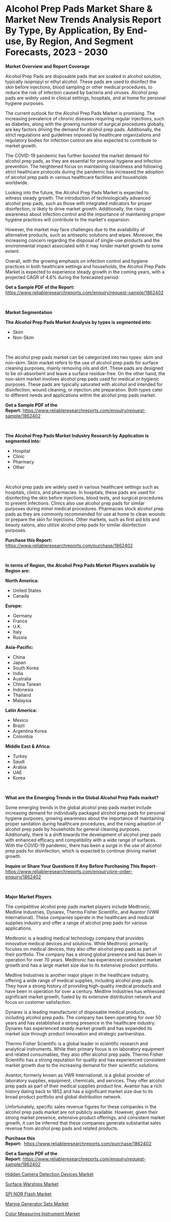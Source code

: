 <p><h1>Alcohol Prep Pads Market Share & Market New Trends Analysis Report By Type, By Application, By End-use, By Region, And Segment Forecasts, 2023 - 2030</h1></p><p><strong>Market Overview and Report Coverage</strong></p>
<p><p>Alcohol Prep Pads are disposable pads that are soaked in alcohol solution, typically isopropyl or ethyl alcohol. These pads are used to disinfect the skin before injections, blood sampling or other medical procedures, to reduce the risk of infection caused by bacteria and viruses. Alcohol prep pads are widely used in clinical settings, hospitals, and at home for personal hygiene purposes.</p><p>The current outlook for the Alcohol Prep Pads Market is promising. The increasing prevalence of chronic diseases requiring regular injections, such as diabetes, along with the growing number of surgical procedures globally, are key factors driving the demand for alcohol prep pads. Additionally, the strict regulations and guidelines imposed by healthcare organizations and regulatory bodies for infection control are also expected to contribute to market growth.</p><p>The COVID-19 pandemic has further boosted the market demand for alcohol prep pads, as they are essential for personal hygiene and infection prevention. The heightened focus on maintaining cleanliness and following strict healthcare protocols during the pandemic has increased the adoption of alcohol prep pads in various healthcare facilities and households worldwide.</p><p>Looking into the future, the Alcohol Prep Pads Market is expected to witness steady growth. The introduction of technologically advanced alcohol prep pads, such as those with integrated indicators for proper disinfection, is likely to drive market growth. Additionally, the rising awareness about infection control and the importance of maintaining proper hygiene practices will contribute to the market's expansion.</p><p>However, the market may face challenges due to the availability of alternative products, such as antiseptic solutions and wipes. Moreover, the increasing concern regarding the disposal of single-use products and the environmental impact associated with it may hinder market growth to some extent.</p><p>Overall, with the growing emphasis on infection control and hygiene practices in both healthcare settings and households, the Alcohol Prep Pads Market is expected to experience steady growth in the coming years, with a projected CAGR of 4.6% during the forecasted period.</p></p>
<p><strong>Get a Sample PDF of the Report:</strong> <a href="https://www.reliableresearchreports.com/enquiry/request-sample/1862402">https://www.reliableresearchreports.com/enquiry/request-sample/1862402</a></p>
<p>&nbsp;</p>
<p><strong>Market Segmentation</strong></p>
<p><strong>The Alcohol Prep Pads Market Analysis by types is segmented into:</strong></p>
<p><ul><li>Skim</li><li>Non-Skim</li></ul></p>
<p>&nbsp;</p>
<p><p>The alcohol prep pads market can be categorized into two types: skim and non-skim. Skim market refers to the use of alcohol prep pads for surface cleaning purposes, mainly removing oils and dirt. These pads are designed to be oil-absorbent and leave a surface residue-free. On the other hand, the non-skim market involves alcohol prep pads used for medical or hygienic purposes. These pads are typically saturated with alcohol and intended for disinfection, wound cleaning, or injection site preparation. Both types cater to different needs and applications within the alcohol prep pads market.</p></p>
<p><strong>Get a Sample PDF of the Report:</strong>&nbsp;<a href="https://www.reliableresearchreports.com/enquiry/request-sample/1862402">https://www.reliableresearchreports.com/enquiry/request-sample/1862402</a></p>
<p>&nbsp;</p>
<p><strong>The Alcohol Prep Pads Market Industry Research by Application is segmented into:</strong></p>
<p><ul><li>Hospital</li><li>Clinic</li><li>Pharmacy</li><li>Other</li></ul></p>
<p>&nbsp;</p>
<p><p>Alcohol prep pads are widely used in various healthcare settings such as hospitals, clinics, and pharmacies. In hospitals, these pads are used for disinfecting the skin before injections, blood tests, and surgical procedures to prevent infections. Clinics also use alcohol prep pads for similar purposes during minor medical procedures. Pharmacies stock alcohol prep pads as they are commonly recommended for use at home to clean wounds or prepare the skin for injections. Other markets, such as first aid kits and beauty salons, also utilize alcohol prep pads for similar disinfection purposes.</p></p>
<p><strong>Purchase this Report:</strong>&nbsp; <a href="https://www.reliableresearchreports.com/purchase/1862402">https://www.reliableresearchreports.com/purchase/1862402</a></p>
<p>&nbsp;</p>
<p><strong>In terms of Region, the Alcohol Prep Pads Market Players available by Region are:</strong></p>
<p>
    <p> <strong> North America: </strong>
        <ul>
            <li>United States</li>
            <li>Canada</li>
        </ul>
        </p> 
    <p> <strong> Europe: </strong>
        <ul>
            <li>Germany</li>
            <li>France</li>
            <li>U.K.</li>
            <li>Italy</li>
            <li>Russia</li>
        </ul>
        </p> 
    <p> <strong> Asia-Pacific: </strong>
        <ul>
            <li>China</li>
            <li>Japan</li>
            <li>South Korea</li>
            <li>India</li>
            <li>Australia</li>
            <li>China Taiwan</li>
            <li>Indonesia</li>
            <li>Thailand</li>
            <li>Malaysia</li>
        </ul>
        </p> 
    <p> <strong> Latin America: </strong>
        <ul>
            <li>Mexico</li>
            <li>Brazil</li>
            <li>Argentina Korea</li>
            <li>Colombia</li>
        </ul>
        </p> 
    <p> <strong> Middle East & Africa: </strong>
        <ul>
            <li>Turkey</li>
            <li>Saudi</li>
            <li>Arabia</li>
            <li>UAE</li>
            <li>Korea</li>
        </ul>
    </p>
    </p>
<p>&nbsp;</p>
<p><strong>What are the Emerging Trends in the Global Alcohol Prep Pads market?</strong></p>
<p><p>Some emerging trends in the global alcohol prep pads market include increasing demand for individually packaged alcohol prep pads for personal hygiene purposes, growing awareness about the importance of maintaining proper sanitation during healthcare procedures, and the rising adoption of alcohol prep pads by households for general cleaning purposes. Additionally, there is a shift towards the development of alcohol prep pads with enhanced efficacy and compatibility with a wide range of surfaces. With the COVID-19 pandemic, there has been a surge in the use of alcohol prep pads for disinfection, which is expected to continue driving market growth.</p></p>
<p><strong>Inquire or Share Your Questions If Any Before Purchasing This Report</strong>- <a href="https://www.reliableresearchreports.com/enquiry/pre-order-enquiry/1862402">https://www.reliableresearchreports.com/enquiry/pre-order-enquiry/1862402</a></p>
<p>&nbsp;</p>
<p><strong>Major Market Players</strong></p>
<p><p>The competitive alcohol prep pads market players include Medtronic, Medline Industries, Dynarex, Thermo Fisher Scientific, and Avantor (VWR International). These companies operate in the healthcare and medical supplies industry and offer a range of alcohol prep pads for various applications.</p><p>Medtronic is a leading medical technology company that provides innovative medical devices and solutions. While Medtronic primarily focuses on medical devices, they also offer alcohol prep pads as part of their portfolio. The company has a strong global presence and has been in operation for over 70 years. Medtronic has experienced consistent market growth and has a large market size due to its extensive product portfolio.</p><p>Medline Industries is another major player in the healthcare industry, offering a wide range of medical supplies, including alcohol prep pads. They have a strong history of providing high-quality medical products and have been in operation for over a century. Medline Industries has witnessed significant market growth, fueled by its extensive distribution network and focus on customer satisfaction.</p><p>Dynarex is a leading manufacturer of disposable medical products, including alcohol prep pads. The company has been operating for over 50 years and has established a strong presence in the healthcare industry. Dynarex has experienced steady market growth and has expanded its market size through product innovation and strategic partnerships.</p><p>Thermo Fisher Scientific is a global leader in scientific research and analytical instruments. While their primary focus is on laboratory equipment and related consumables, they also offer alcohol prep pads. Thermo Fisher Scientific has a strong reputation for quality and has experienced consistent market growth due to the increasing demand for their scientific solutions.</p><p>Avantor, formerly known as VWR International, is a global provider of laboratory supplies, equipment, chemicals, and services. They offer alcohol prep pads as part of their medical supplies product line. Avantor has a rich history dating back to 1852 and has a significant market size due to its broad product portfolio and global distribution network.</p><p>Unfortunately, specific sales revenue figures for these companies in the alcohol prep pads market are not publicly available. However, given their strong market presence, extensive product offerings, and consistent market growth, it can be inferred that these companies generate substantial sales revenue from alcohol prep pads and related products.</p></p>
<p><strong>Purchase this Report:</strong>&nbsp;&nbsp;<a href="https://www.reliableresearchreports.com/purchase/1862402">https://www.reliableresearchreports.com/purchase/1862402</a></p>
<p></p>
<p><strong>Get a Sample PDF of the Report:</strong>&nbsp;<a href="https://www.reliableresearchreports.com/enquiry/request-sample/1862402">https://www.reliableresearchreports.com/enquiry/request-sample/1862402</a></p>
<p><p><a href="https://medium.com/@laneygibson1991/hidden-camera-detection-devices-market-focuses-on-market-share-size-and-projected-forecast-till-2763d216e018">Hidden Camera Detection Devices Market</a></p><p><a href="https://medium.com/@prachi.reportprime/surface-warships-market-competitive-analysis-market-trends-and-forecast-to-2030-3e435fa9505d">Surface Warships Market</a></p><p><a href="https://medium.com/@royalmiller09/spi-nor-flash-market-outlook-industry-overview-and-forecast-2023-to-2030-bb3a66f80a09">SPI NOR Flash Market</a></p><p><a href="https://medium.com/@jaylonlesch/marine-generator-sets-market-size-reveals-the-best-marketing-channels-in-global-industry-59395fd92bee">Marine Generator Sets Market</a></p><p><a href="https://medium.com/@javiermante/color-measuring-instrument-market-size-reveals-the-best-marketing-channels-in-global-industry-83d9e1d22a13">Color Measuring Instrument Market</a></p></p>